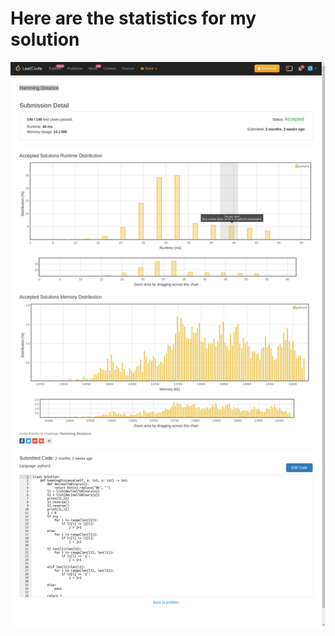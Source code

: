 # **Here are the statistics for my solution**
![Solution Stats](https://github.com/shashwatroy/Leetcode/blob/master/images/Hamming%20Distance.png)
